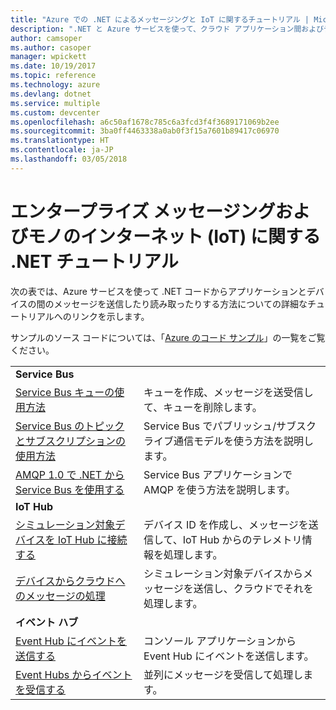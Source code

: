 ```yaml
---
title: "Azure での .NET によるメッセージングと IoT に関するチュートリアル | Microsoft Docs"
description: ".NET と Azure サービスを使って、クラウド アプリケーション間およびデバイスとクラウドの間でメッセージを送信します。"
author: camsoper
ms.author: casoper
manager: wpickett
ms.date: 10/19/2017
ms.topic: reference
ms.technology: azure
ms.devlang: dotnet
ms.service: multiple
ms.custom: devcenter
ms.openlocfilehash: a6c50af1678c785c6a3fcd3f4f3689171069b2ee
ms.sourcegitcommit: 3ba0ff4463338a0ab0f3f15a7601b89417c06970
ms.translationtype: HT
ms.contentlocale: ja-JP
ms.lasthandoff: 03/05/2018
---
```

# <a name="net-tutorials-for-enterprise-messaging-and-internet-of-things-iot"></a>エンタープライズ メッセージングおよびモノのインターネット (IoT) に関する .NET チュートリアル

次の表では、Azure サービスを使って .NET コードからアプリケーションとデバイスの間のメッセージを送信したり読み取ったりする方法についての詳細なチュートリアルへのリンクを示します。

サンプルのソース コードについては、「[Azure のコード サンプル](https://azure.microsoft.com/resources/samples/?platform=dotnet)」の一覧をご覧ください。


| | |
|---|---|
| **Service Bus** | |
| [Service Bus キューの使用方法][1] | キューを作成、メッセージを送受信して、キューを削除します。 | 
| [Service Bus のトピックとサブスクリプションの使用方法][2] | Service Bus でパブリッシュ/サブスクライブ通信モデルを使う方法を説明します。
| [AMQP 1.0 で .NET から Service Bus を使用する][3] | Service Bus アプリケーションで AMQP を使う方法を説明します。
|**IoT Hub**|
| [シミュレーション対象デバイスを IoT Hub に接続する][4] | デバイス ID を作成し、メッセージを送信して、IoT Hub からのテレメトリ情報を処理します。 |   
| [デバイスからクラウドへのメッセージの処理][5] | シミュレーション対象デバイスからメッセージを送信し、クラウドでそれを処理します。 |
|**イベント ハブ**|
| [Event Hub にイベントを送信する][6] | コンソール アプリケーションから Event Hub にイベントを送信します。
| [Event Hubs からイベントを受信する][7] | 並列にメッセージを受信して処理します。


[1]: /azure/service-bus-messaging/service-bus-dotnet-get-started-with-queues
[2]: /azure/service-bus-messaging/service-bus-dotnet-how-to-use-topics-subscriptions
[3]: /azure/service-bus-messaging/service-bus-amqp-dotnet
[4]: /azure/iot-hub/iot-hub-csharp-csharp-getstarted
[5]: /azure/iot-hub/iot-hub-csharp-csharp-process-d2c
[6]: /azure/event-hubs/event-hubs-dotnet-standard-getstarted-send
[7]: /azure/event-hubs/event-hubs-dotnet-standard-getstarted-receive-eph


